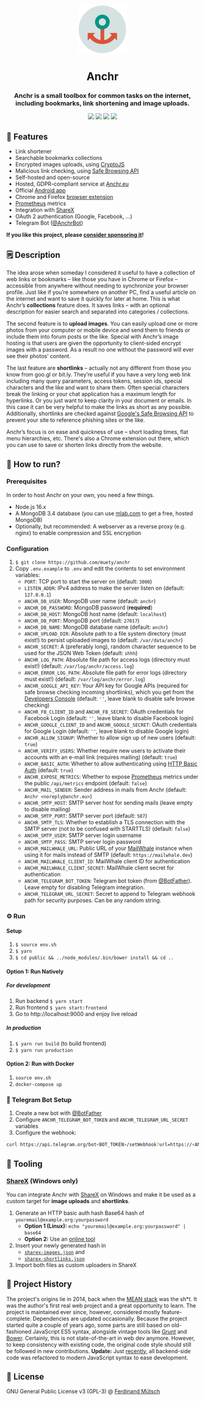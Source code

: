 <p align="center">
  <img src="public/app/images/logo.png" height="128px">
</p>

<h1 align="center">Anchr</h1>
<h3 align="center">Anchr is a small toolbox for common tasks on the internet, including <strong>bookmarks</strong>, <strong>link shortening</strong> and <strong>image uploads</strong>.</h3>

<p align="center">
    <img src="https://badges.fw-web.space/github/license/muety/anchr?style=flat-square">
    <img src="https://badges.fw-web.space/github/package-json/v/muety/anchr?style=flat-square">
    <img src="https://badges.fw-web.space/github/languages/code-size/muety/anchr">
    <a href="https://liberapay.com/muety/" target="_blank"><img src="http://badges.fw-web.space/liberapay/receives/muety.svg?logo=liberapay&style=flat-square"></a>
</p>

## 🚀 Features
* Link shortener
* Searchable bookmarks collections
* Encrypted images uploads, using [CryptoJS](https://www.npmjs.com/package/crypto-js)
* Malicious link checking, using [Safe Browsing API](https://developers.google.com/safe-browsing/)
* Self-hosted and open-source
* Hosted, GDPR-compliant service at [Anchr.eu](https://anchr.eu)
* Official [Android app](https://github.com/muety/anchr-android)
* Chrome and Firefox [browser extension](webext)
* [Prometheus](https://prometheus.io) metrics
* Integration with [ShareX](https://github.com/ShareX/ShareX)
* OAuth 2 authentication (Google, Facebook, ...)
* Telegram Bot ([@AnchrBot](https://t.me/AnchrBot))

**If you like this project, please [consider sponsoring it](https://muetsch.io/consider-sponsoring-open-source.html)!**

## 🗒 Description
The idea arose when someday I considered it useful to have a collection of web links or bookmarks – like those you have in Chrome or Firefox – accessible from anywhere without needing to synchronize your browser profile. Just like if you’re somewhere on another PC, find a useful article on the internet and want to save it quickly for later at home. This is what Anchr’s __collections__ feature does. It saves links – with an optional description for easier search and separated into categories / collections.

The second feature is to __upload images__. You can easily upload one or more photos from your computer or mobile device and send them to friends or include them into forum posts or the like. Special with Anchr’s image hosting is that users are given the opportunity to client-sided encrypt images with a password. As a result no one without the password will ever see their photos’ content.

The last feature are __shortlinks__ – actually not any different from those you know from goo.gl or bit.ly. They’re useful if you have a very long web link including many query parameters, access tokens, session ids, special characters and the like and want to share them. Often special characters break the linking or your chat application has a maximum length for hyperlinks. Or you just want to keep clarity in your document or emails. In this case it can be very helpful to make the links as short as any possible. Additionally, shortlinks are checked against [Google's Safe Browsing API](https://developers.google.com/safe-browsing/) to prevent your site to reference phishing sites or the like.

Anchr’s focus is on ease and quickness of use – short loading times, flat menu hierarchies, etc. There's also a Chrome extension out there, which you can use to save or shorten links directly from the website.

## 📡 How to run?
### Prerequisites
In order to host Anchr on your own, you need a few things.
* Node.js 16.x
* A MongoDB 3.4 database (you can use [mlab.com](http://mlab.com) to get a free, hosted MongoDB)
* Optionally, but recommended: A webserver as a reverse proxy (e.g. nginx) to enable compression and SSL encryption

### Configuration
1. `$ git clone https://github.com/muety/anchr`
2. Copy `.env.example` to `.env` and edit the contents to set environment variables:
    * `PORT`: TCP port to start the server on (default: `3000`)
    * `LISTEN_ADDR`: IPv4 address to make the server listen on (default: `127.0.0.1`)
    * `ANCHR_DB_USER`: MongoDB user name (default: `anchr`)
    * `ANCHR_DB_PASSWORD`: MongoDB password (**required**)
    * `ANCHR_DB_HOST`: MongoDB host name (default: `localhost`)
    * `ANCHR_DB_PORT`: MongoDB port (default: `27017`)
    * `ANCHR_DB_NAME`: MongoDB database name (default: `anchr`)
    * `ANCHR_UPLOAD_DIR`: Absolute path to a file system directory (must exist!) to persist uploaded images to (default: `/var/data/anchr`)
    * `ANCHR_SECRET`: A (preferably long), random character sequence to be used for the JSON Web Token (default: `shhh`)
    * `ANCHR_LOG_PATH`: Absolute file path for access logs (directory must exist!) (default:  `/var/log/anchr/access.log`)
    * `ANCHR_ERROR_LOG_PATH`: Absolute file path for error logs (directory must exist!) (default: `/var/log/anchr/error.log`)
    * `ANCHR_GOOGLE_API_KEY`: Your API key for Google APIs (required for safe browse checking incoming shortlinks), which you get from the [Developers Console](https://console.developers.google.com/apis/) (default: `''`, leave blank to disable safe browse checking)
    * `ANCHR_FB_CLIENT_ID` and `ANCHR_FB_SECRET`: OAuth credentials for Facebook Login (default: `''`, leave blank to disable Facebook login)
    * `ANCHR_GOOGLE_CLIENT_ID` and `ANCHR_GOOGLE_SECRET`: OAuth credentials for Google Login (default: `''`, leave blank to disable Google login)
    * `ANCHR_ALLOW_SIGNUP`: Whether to allow sign up of new users (default: `true`)
    * `ANCHR_VERIFY_USERS`: Whether require new users to activate their accounts with an e-mail link (requires mailing) (default: `true`)
    * `ANCHR_BASIC_AUTH`: Whether to allow authenticating using [HTTP Basic Auth](https://developer.mozilla.org/en-US/docs/Web/HTTP/Authentication#authentication_schemes) (default: `true`)
    * `ANCHR_EXPOSE_METRICS`: Whether to expose [Prometheus](https://prometheus.io) metrics under the public `/api/metrics` endpoint (default: `false`)
    * `ANCHR_MAIL_SENDER`: Sender address in mails from Anchr (default: `Anchr <noreply@anchr.eu>`)
    * `ANCHR_SMTP_HOST`: SMTP server host for sending mails (leave empty to disable mailing)
    * `ANCHR_SMTP_PORT`: SMTP server port (default: `587`)
    * `ANCHR_SMTP_TLS`: Whether to establish a TLS connection with the SMTP server (not to be confused with STARTTLS) (default: `false`)
    * `ANCHR_SMTP_USER`: SMTP server login username
    * `ANCHR_SMTP_PASS`: SMTP server login password
    * `ANCHR_MAILWHALE_URL`: Public URL of your [MailWhale](https://github.com/muety/mailwhale) instance when using it for mails instead of SMTP (default: `https://mailwhale.dev`)
    * `ANCHR_MAILWHALE_CLIENT_ID`: MailWhale client ID for authentication
    * `ANCHR_MAILWHALE_CLIENT_SECRET`: MailWhale client secret for authentication
    * `ANCHR_TELEGRAM_BOT_TOKEN`: Telegram bot token (from [@BotFather](https://t.me/BotFather)). Leave empty for disabling Telegram integration.
    * `ANCHR_TELEGRAM_URL_SECRET`: Secret to append to Telegram webhook path for security purposes. Can be any random string.

### ⚙️ Run
#### Setup
1. `$ source env.sh`
3. `$ yarn`
4. `$ cd public && ../node_modules/.bin/bower install && cd ..`
   
#### Option 1: Run Natively
##### For development
1. Run backend `$ yarn start`
2. Run frontend `$ yarn start:frontend`
3. Go to http://localhost:9000 and enjoy live reload

##### In production
1. `$ yarn run build` (to build frontend)
2. `$ yarn run production`

#### Option 2: Run with Docker
1. `source env.sh`
1. `docker-compose up`

### 🤖 Telegram Bot Setup
1. Create a new bot with [@BotFather](https://t.me/BotFather)
1. Configure `ANCHR_TELEGRAM_BOT_TOKEN` and `ANCHR_TELEGRAM_URL_SECRET` variables
1. Configure the webhook:
```bash
curl https://api.telegram.org/bot<BOT_TOKEN>/setWebhook?url=https://<ANCHR_URL>/api/telegram/updates/<URL_SECRET>
```

## 🧰 Tooling
### [ShareX](https://github.com/ShareX/ShareX) (Windows only)
You can integrate Anchr with [ShareX](https://github.com/ShareX/ShareX) on Windows and make it be used as a custom target for **image uploads** and **shortlinks**.
1. Generate an HTTP basic auth hash Base64 hash of `youremail@example.org:yourpassword`
    * **Option 1 (Linux):** `echo "youremail@example.org:yourpassword" | base64`
    * **Option 2:** Use an [online tool](https://www.base64encode.net/)
1. Insert your newly generated hash in
    * [`sharex-images.json`](scripts/sharex-images.json) and
    * [`sharex-shortlinks.json`](scripts/sharex-shortlinks.json)
1. Import both files as custom uploaders in ShareX

## 🧩 Project History
The project's origins lie in 2014, back when the [MEAN stack](https://www.mongodb.com/mean-stack) was the sh*t. It was the author's first real web project and a great opportunity to learn. The project is maintained ever since, however, considered mostly feature-complete. Dependencies are updated occasionally. Because the project started quite a couple of years ago, some parts are still based on old-fashioned JavaScript ES5 syntax, alongside vintage tools like [Grunt](https://gruntjs.com/) and [Bower](https://bower.io/). Certainly, this is not state-of-the-art in web dev anymore. However, to keep consistency with existing code, the original code style should still be followed in new contributions. **Update:** Just [recently](https://github.com/muety/anchr/issues/54), all backend-side code was refactored to modern JavaScript syntax to ease development. 

## 📓 License
GNU General Public License v3 (GPL-3) @ [Ferdinand Mütsch](https://muetsch.io)
